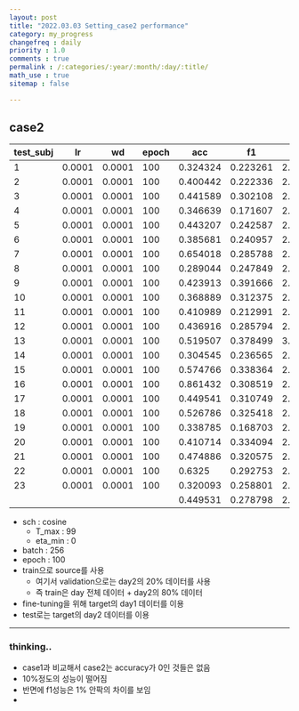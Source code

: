 ```yaml
---
layout: post
title: "2022.03.03 Setting_case2 performance"
category: my_progress
changefreq : daily
priority : 1.0
comments : true
permalink : /:categories/:year/:month/:day/:title/
math_use : true
sitemap : false

---
```


## case2

| test_subj | lr     | wd     | epoch | acc      | f1       | loss     |
| --------- | ------ | ------ | ----- | -------- | -------- | -------- |
| 1         | 0.0001 | 0.0001 | 100   | 0.324324 | 0.223261 | 2.194115 |
| 2         | 0.0001 | 0.0001 | 100   | 0.400442 | 0.222336 | 2.190463 |
| 3         | 0.0001 | 0.0001 | 100   | 0.441589 | 0.302108 | 2.166084 |
| 4         | 0.0001 | 0.0001 | 100   | 0.346639 | 0.171607 | 2.551417 |
| 5         | 0.0001 | 0.0001 | 100   | 0.443207 | 0.242587 | 2.170978 |
| 6         | 0.0001 | 0.0001 | 100   | 0.385681 | 0.240957 | 2.307864 |
| 7         | 0.0001 | 0.0001 | 100   | 0.654018 | 0.285788 | 2.11121  |
| 8         | 0.0001 | 0.0001 | 100   | 0.289044 | 0.247849 | 2.442794 |
| 9         | 0.0001 | 0.0001 | 100   | 0.423913 | 0.391666 | 2.106749 |
| 10        | 0.0001 | 0.0001 | 100   | 0.368889 | 0.312375 | 2.287129 |
| 11        | 0.0001 | 0.0001 | 100   | 0.410989 | 0.212991 | 2.248499 |
| 12        | 0.0001 | 0.0001 | 100   | 0.436916 | 0.285794 | 2.155694 |
| 13        | 0.0001 | 0.0001 | 100   | 0.519507 | 0.378499 | 3.621254 |
| 14        | 0.0001 | 0.0001 | 100   | 0.304545 | 0.236565 | 2.262328 |
| 15        | 0.0001 | 0.0001 | 100   | 0.574766 | 0.338364 | 2.070135 |
| 16        | 0.0001 | 0.0001 | 100   | 0.861432 | 0.308519 | 2.0533   |
| 17        | 0.0001 | 0.0001 | 100   | 0.449541 | 0.310749 | 2.175146 |
| 18        | 0.0001 | 0.0001 | 100   | 0.526786 | 0.325418 | 2.09256  |
| 19        | 0.0001 | 0.0001 | 100   | 0.338785 | 0.168703 | 2.1081   |
| 20        | 0.0001 | 0.0001 | 100   | 0.410714 | 0.334094 | 2.133097 |
| 21        | 0.0001 | 0.0001 | 100   | 0.474886 | 0.320575 | 2.072266 |
| 22        | 0.0001 | 0.0001 | 100   | 0.6325   | 0.292753 | 2.096036 |
| 23        | 0.0001 | 0.0001 | 100   | 0.320093 | 0.258801 | 2.289481 |
|           |        |        |       | 0.449531 | 0.278798 | 2.256813 |

- sch : cosine
  - T_max : 99
  - eta_min : 0
- batch : 256
- epoch : 100
- train으로 source를 사용
  - 여기서 validation으로는 day2의 20% 데이터를 사용
  - 즉 train은 day 전체 데이터 + day2의 80% 데이터
- fine-tuning을 위해 target의 day1 데이터를 이용
- test로는 target의 day2 데이터를 이용

---

### thinking..

- case1과 비교해서 case2는 accuracy가 0인 것들은 없음
- 10%정도의 성능이 떨어짐
- 반면에 f1성능은 1% 안팍의 차이를 보임
- 
